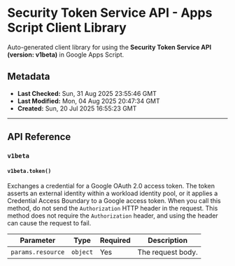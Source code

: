 # Security Token Service API - Apps Script Client Library

Auto-generated client library for using the **Security Token Service API (version: v1beta)** in Google Apps Script.

## Metadata

- **Last Checked:** Sun, 31 Aug 2025 23:55:46 GMT
- **Last Modified:** Mon, 04 Aug 2025 20:47:34 GMT
- **Created:** Sun, 20 Jul 2025 16:55:23 GMT



---

## API Reference

### `v1beta`

#### `v1beta.token()`

Exchanges a credential for a Google OAuth 2.0 access token. The token asserts an external identity within a workload identity pool, or it applies a Credential Access Boundary to a Google access token. When you call this method, do not send the `Authorization` HTTP header in the request. This method does not require the `Authorization` header, and using the header can cause the request to fail.

| Parameter | Type | Required | Description |
|---|---|---|---|
| `params.resource` | `object` | Yes | The request body. |